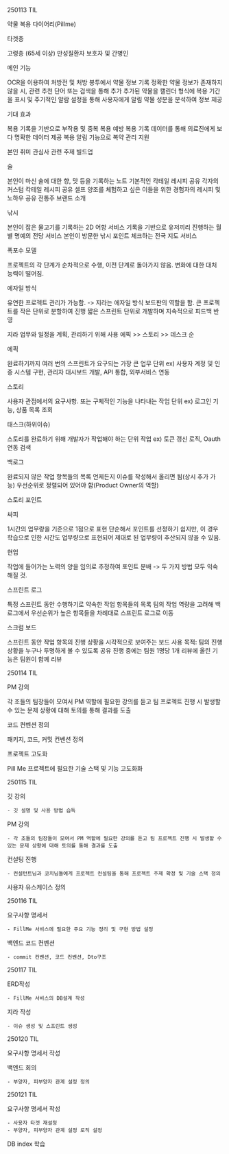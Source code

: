 250113 TIL

약물 복용 다이어리(Pillme)

타겟층

고령층 (65세 이상)
만성질환자
보호자 및 간병인


메인 기능

OCR을 이용하여 처방전 및 처방 봉투에서 약물 정보 기록
정확한 약물 정보가 존재하지 않을 시, 관련 추천 단어 또는 검색을 통해 추가
추가된 약물을 캘린더 형식에 복용 기간을 표시 및 주기적인 알람 설정을 통해 사용자에게 알림
약물 성분을 분석하여 정보 제공


기대 효과

복용 기록을 기반으로 부작용 및 중복 복용 예방
복용 기록 데이터를 통해 의료진에게 보다 명확한 데이터 제공
복용 알림 기능으로 복약 관리 지원





본인 취미 관심사 관련 주제 빌드업


술

본인이 마신 술에 대한 향, 맛 등을 기록하는 노트
기본적인 칵테일 레시피 공유
각자의 커스텀 칵테일 레시피 공유
셀프 양조를 체험하고 싶은 이들을 위한 경험자의 레시피 및 노하우 공유
전통주 브랜드 소개



낚시

본인이 잡은 물고기를 기록하는 2D 어항 서비스
기록을 기반으로 유저끼리 진행하는 월별 명예의 전당 서비스
본인이 방문한 낚시 포인트 체크하는 전국 지도 서비스





폭포수 모델

프로젝트의 각 단계가 순차적으로 수행, 이전 단계로 돌아가지 않음.
변화에 대한 대처 능력이 떨어짐.


에자일 방식

유연한 프로젝트 관리가 가능함.
-> 지라는 에자일 방식 보드판의 역할을 함.
큰 프로젝트를 작은 단위로 분할하여 진행
짧은 스프린트 단위로 개발하며 지속적으로 피드백 반영



지라
업무와 일정을 계획, 관리하기 위해 사용
에픽 >> 스토리 >> 데스크 순

에픽

완료하기까지 여러 번의 스프린트가 요구되는 가장 큰 업무 단위
ex) 사용자 계정 및 인증 시스템 구현, 관리자 대시보드 개발, API 통합, 외부서비스 연동


스토리

사용자 관점에서의 요구사항. 또는 구체적인 기능을 나타내는 작업 단위
ex) 로그인 기능, 상품 목록 조회


태스크(하위이슈)

스토리를 완료하기 위해 개발자가 작업해야 하는 단위 작업
ex) 토큰 갱신 로직, Oauth 연동 검색


백로그

완료되지 않은 작업 항목들의 목록
언제든지 이슈를 작성해서 올리면 됨(상시 추가 가능)
우선순위로 정렬되어 있어야 함(Product Owner의 역할)


스토리 포인트

싸피

1시간의 업무량을 기준으로 1점으로 표현
단순해서 포인트를 선정하기 쉽지만, 이 경우 학습으로 인한 시간도 업무량으로 표현되어 제대로 된 업무량이 추산되지 않을 수 있음.


현업

작업에 들어가는 노력의 양을 임의로 추정하여 포인트 분배
-> 두 가지 방법 모두 익숙해질 것.




스프린트 로그

특정 스프린트 동안 수행하기로 약속한 작업 항목들의 목록
팀의 작업 역량을 고려해 백로그에서 우선순위가 높은 항목들을 차례대로 스프린트 로그로 이동


스크럼 보드

스프린트 동안 작업 항목의 진행 상황을 시각적으로 보여주는 보드
사용 목적: 팀의 진행상황을 누구나 투명하게 볼 수 있도록 공유
진행 중에는 팀원 1명당 1개
리뷰에 올린 기능은 팀원이 함께 리뷰



250114 TIL

PM 강의

각 조들의 팀장들이 모여서 PM 역할에 필요한 강의를 듣고 팀 프로젝트 진행 시 발생할 수 있는 문제 상황에 대해 토의를 통해 결과를 도출

코드 컨벤션 정의

패키지, 코드, 커밋 컨벤션 정의

프로젝트 고도화

Pill Me 프로젝트에 필요한 기술 스택 및 기능 고도화화

250115 TIL

깃 강의

    - 깃 설명 및 사용 방법 습득

PM 강의

    - 각 조들의 팀장들이 모여서 PM 역할에 필요한 강의를 듣고 팀 프로젝트 진행 시 발생할 수 있는 문제 상황에 대해 토의를 통해 결과를 도출

컨설팅 진행

    - 컨설턴트님과 코치님들에게 프로젝트 컨설팅을 통해 프로젝트 주제 확정 및 기술 스택 정의

사용자 유스케이스 정의

250116 TIL

 요구사항 명세서

    - FillMe 서비스에 필요한 주요 기능 정리 및 구현 방법 설정

 백엔드 코드 컨벤션

    - commit 컨벤션, 코드 컨벤션, Dto구조 

250117 TIL

ERD작성

    - FillMe 서비스의 DB설계 작성

지라 작성

    - 이슈 생성 및 스프린트 생성

250120 TIL

요구사항 명세서 작성

백엔드 회의

    - 부양자, 피부양자 관계 설정 정의

250121 TIL

요구사항 명세서 작성

    - 사용자 타겟 재설정
    - 부양자, 피부양자 관계 설정 로직 설정

DB index 학습
